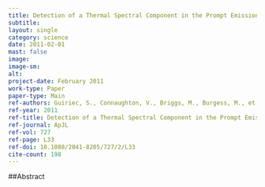 ```yaml
---
title: Detection of a Thermal Spectral Component in the Prompt Emission of GRB 100724Ba
subtitle: 
layout: single
category: science
date: 2011-02-01
mast: false
image: 
image-sm: 
alt: 
project-date: February 2011
work-type: Paper
paper-type: Main
ref-authors: Guiriec, S., Connaughton, V., Briggs, M., Burgess, M., et al.
ref-year: 2011
ref-title: Detection of a Thermal Spectral Component in the Prompt Emission of GRB 100724B
ref-journal: ApJL
ref-vol: 727
ref-page: L33
ref-doi: 10.1088/2041-8205/727/2/L33
cite-count: 198
---
```



##Abstract
